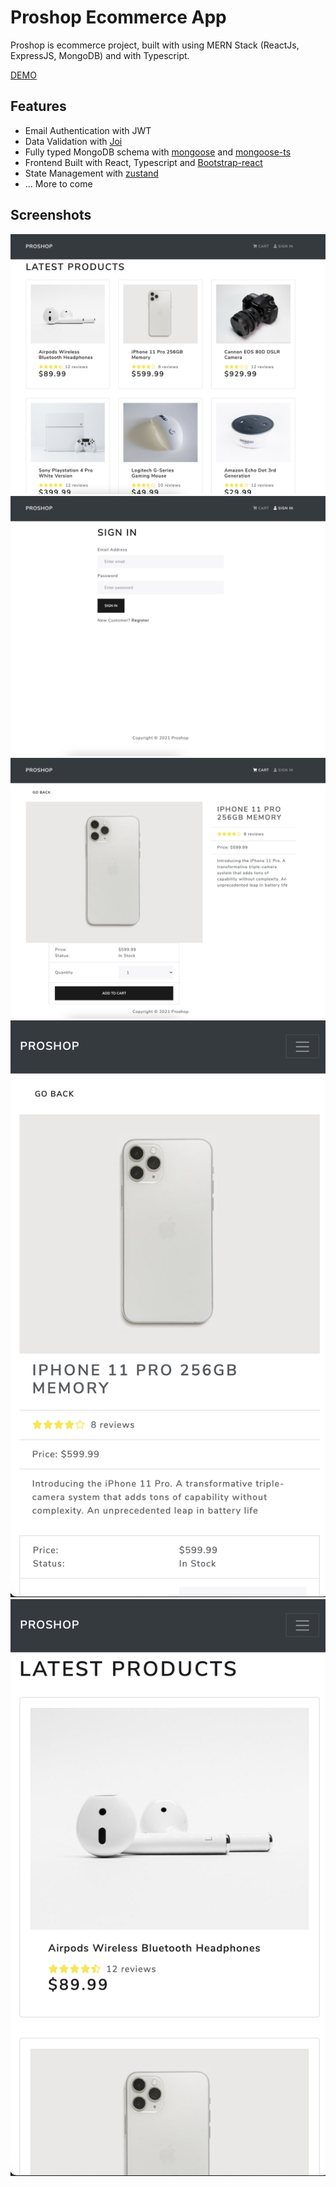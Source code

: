 # Proshop Ecommerce App

Proshop is ecommerce project, built with using MERN Stack (ReactJs, ExpressJS, MongoDB) and with Typescript.

[DEMO](https://shr-proshop.herokuapp.com/)
## Features

- Email Authentication with JWT
- Data Validation with [Joi](https://github.com/sideway/joi)
- Fully typed MongoDB schema with [mongoose](https://mongoosejs.com/) and [mongoose-ts](https://github.com/lstkz/ts-mongoose)
- Frontend Built with React, Typescript and [Bootstrap-react](https://react-bootstrap.github.io/)
- State Management with [zustand](https://github.com/pmndrs/zustand)
- ... More to come

## Screenshots
![Home Page](./screenshots/1.png)
![SignIn](./screenshots/2.png)
![Details](./screenshots/3.png)
![Phone](./screenshots/4.png)
![Phone2](./screenshots/5.png)

